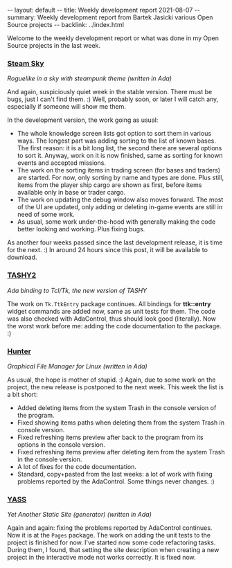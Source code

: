-- layout: default
-- title: Weekly development report 2021-08-07
-- summary: Weekly development report from Bartek Jasicki various Open Source projects
-- backlink: ../index.html

Welcome to the weekly development report or what was done in my Open Source
projects in the last week.

### [Steam Sky](https://www.laeran.pl/repositories/steamsky)

*Roguelike in a sky with steampunk theme (written in Ada)*

And again, suspiciously quiet week in the stable version. There must be bugs,
just I can't find them. :) Well, probably soon, or later I will catch any,
especially if someone will show me them.

In the development version, the work going as usual:

* The whole knowledge screen lists got option to sort them in various ways.
  The longest part was adding sorting to the list of known bases. The first
  reason: it is a bit long list, the second there are several options to sort
  it. Anyway, work on it is now finished, same as sorting for known events and
  accepted missions.
* The work on the sorting items in trading screen (for bases and traders) are
  started. For now, only sorting by name and types are done. Plus still, items
  from the player ship cargo are shown as first, before items available only
  in base or trader cargo.
* The work on updating the debug window also moves forward. The most of the UI
  are updated, only adding or deleting in-game events are still in need of some
  work.
* As usual, some work under-the-hood with generally making the code better
  looking and working. Plus fixing bugs.

As another four weeks passed since the last development release, it is time
for the next. :) In around 24 hours since this post, it will be available to
download.

### [TASHY2](https://www.laeran.pl/repositories/tashy2)

*Ada binding to Tcl/Tk, the new version of TASHY*

The work on `Tk.TtkEntry` package continues. All bindings for **ttk::entry**
widget commands are added now, same as unit tests for them. The code was also
checked with AdaControl, thus should look good (literally). Now the worst
work before me: adding the code documentation to the package. :)

### [Hunter](https://www.laeran.pl/repositories/hunter)

*Graphical File Manager for Linux (written in Ada)*

As usual, the hope is mother of stupid. :) Again, due to some work on the
project, the new release is postponed to the next week. This week the list is a
bit short:

* Added deleting items from the system Trash in the console version of the
  program.
* Fixed showing items paths when deleting them from the system Trash in console
  version.
* Fixed refreshing items preview after back to the program from its options in
  the console version.
* Fixed refreshing items preview after deleting item from the system Trash in
  the console version.
* A lot of fixes for the code documentation.
* Standard, copy+pasted from the last weeks: a lot of work with fixing problems
  reported by the AdaControl. Some things never changes. :)

### [YASS](https://www.laeran.pl/repositories/yass)

*Yet Another Static Site (generator) (written in Ada)*

Again and again: fixing the problems reported by AdaControl continues. Now it
is at the `Pages` package. The work on adding the unit tests to the project
is finished for now. I've started now some code refactoring tasks. During them,
I found, that setting the site description when creating a new project in
the interactive mode not works correctly. It is fixed now.
